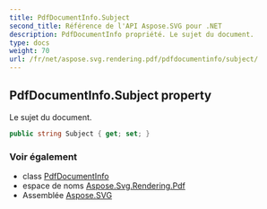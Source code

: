 ```yaml
---
title: PdfDocumentInfo.Subject
second_title: Référence de l'API Aspose.SVG pour .NET
description: PdfDocumentInfo propriété. Le sujet du document.
type: docs
weight: 70
url: /fr/net/aspose.svg.rendering.pdf/pdfdocumentinfo/subject/
---
```

## PdfDocumentInfo.Subject property

Le sujet du document.

```csharp
public string Subject { get; set; }
```

### Voir également

* class [PdfDocumentInfo](../)
* espace de noms [Aspose.Svg.Rendering.Pdf](../../pdfdocumentinfo/)
* Assemblée [Aspose.SVG](../../../)


